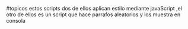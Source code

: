 #topicos
estos scripts dos de ellos aplican estilo mediante javaScript ,el otro de ellos es un script que hace parrafos aleatorios y los muestra en consola


